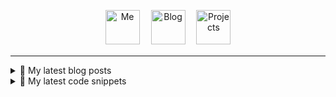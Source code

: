 <p align="center">
  <a href="https://avestura.dev/profile"><img src='https://github.com/avestura/avestura/raw/master/illustrations/me.svg?sanitize=true' alt="Me" title="Me" height='55px'/></a>　
  <a href="https://avestura.dev/"><img src='https://github.com/avestura/avestura/raw/master/illustrations/blog.svg?sanitize=true' alt="Blog" title="Blog" height='55px'/></a>　
  <a href="https://avestura.dev/projects/"><img src='https://github.com/avestura/avestura/raw/master/illustrations/projects.svg?sanitize=true' alt="Projects" title="Projects" height='55px'/></a>　
</p>
<hr>
<details>
  <summary>📝 My latest blog posts</summary>
  
<ul>
<blog-posts/>
</ul>
</details>

<details>
  <summary>📘 My latest code snippets</summary>

<ul>
<snippets/>
</ul>
</details>